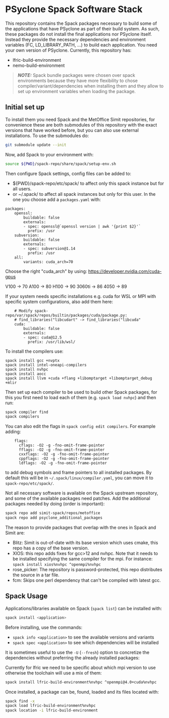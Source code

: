 # PSyclone Spack Software Stack

This repository contains the Spack packages necessary to build some of the
applications that have PSyclone as part of their build system. As such, these
packages do not install the final applications nor PSyclone itself. Instead
they provide the necessary dependencies and environment variables (FC,
LD_LIBRARY_PATH, ...) to build each application. You need your own version
of PSyclone. Currently, this repository has:

- lfric-build-environment
- nemo-build-environment

> **_NOTE:_**  Spack bundle packages were chosen over spack environments because
they have more flexibility to chose compiler/variant/dependencies when installing
them and they allow to set up environment variables when loading the package.

## Initial set up

To install them you need Spack and the MetOffice Simit repositories, for convenience
these are both submodules of this repository with the exact versions that have worked
before, but you can also use external installations. To use the submodules do:
```bash
git submodule update --init
```

Now, add Spack to your environment with:
```bash
source ${PWD}/spack-repo/share/spack/setup-env.sh
```

Then configure Spack settings, config files can be added to:
  - ${PWD}/spack-repo/etc/spack/ to affect only this spack instance but for all users.
  - or ~/.spack/ to affect all spack instances but only for this user.
In the one you choose add a `packages.yaml` with:
```
packages:
    openssl:
        buildable: false
        externals:
        - spec: openssl@`openssl version | awk '{print $2}'`
          prefix: /usr
    subversion:
        buildable: false
        externals:
        - spec: subversion@1.14
          prefix: /usr
    all:
        variants: cuda_arch=70
```
Choose the right "cuda_arch" by using: https://developer.nvidia.com/cuda-gpus

V100 -> 70
A100 -> 80
H100 -> 90
3060ti -> 86
4050 -> 89

If your system needs specific installations e.g. cuda for WSL or MPI with
specific system configurations, also add them here:
```
    # Modify spack-repo/var/spack/repos/builtin/packages/cuda/package.py:
    # find_libraries("libcudart" -> find_libraries("libcuda"
    cuda:
        buildable: false
        externals:
        - spec: cuda@12.5
          prefix: /usr/lib/wsl/
```

To install the compilers use:
```
spack install gcc +nvptx
spack install intel-oneapi-compilers
spack install nvhpc
spack install aocc
spack install llvm +cuda +flang +libomptarget +libomptarget_debug +mlir
```

Then set up each compiler to be used to build other Spack packages, for this
you first need to load each of them (e.g. `spack load nvhpc`) and then run:
```bash
spack compiler find
spack compilers
```
You can also edit the flags in `spack config edit compilers`. For example adding:
```
    flags:
      cflags: -O2 -g -fno-omit-frame-pointer
      fflags: -O2 -g -fno-omit-frame-pointer
      cxxflags: -O2 -g -fno-omit-frame-pointer
      cppflags: -O2 -g -fno-omit-frame-pointer
      ldflags: -O2 -g -fno-omit-frame-pointer
```
to add debug symbols and frame pointers to all installed packages. By default this
will be in `~/.spack/linux/compiler.yaml`, you can move it to `spack-repo/etc/spack/`.

Not all necessary software is available on the Spack upstream repository, and some
of the available packages need patches. Add the additional packages needed by doing
(order is important):
```bash
spack repo add simit-spack/repos/metoffice
spack repo add psyclone_additional_packages
```

The reason to provide packages that overlap with the ones in Spack and Simit are:

- Blitz: Simit is out-of-date with its base version which uses cmake, this repo
has a copy of the base version.
- XIOS: this repo adds fixes for gcc>12 and nvhpc. Note that it needs to be
installed specifying the same compiler for the mpi. For instance:
`spack install xios%nvhpc ^openmpi%nvhpc`
- rose_picker: The repository is password-protected, this repo distributes the
source in a tar file.
- fcm: Skips one perl dependency that can't be compiled with latest gcc.

## Spack Usage

Applications/libraries available on Spack (`spack list`) can be installed with:
```bash
spack install <application>
```

Before installing, use the commands:
- `spack info <application>` to see the available versions and variants
- `spack spec <application>` to see which dependencies will be installed

It is sometimes useful to use the `-U` (`--fresh`) option to concretize the
dependencies without preferring the already installed packages:

Currently for lfric we need to be specific about which mpi version to use
otherwise the toolchain will use a mix of them:
```bash
spack install lfric-build-environment%nvhpc ^openmpi@4.0+cuda%nvhpc
```

Once installed, a package can be, found, loaded and its files located with:
```bash
spack find -x
spack load lfric-build-environment%nvhpc
spack location -i lfric-build-environment
```

